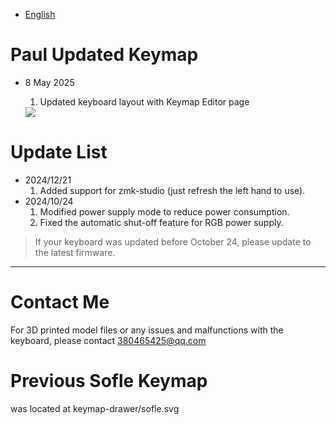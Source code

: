 - [English](README_EN.md)

# Paul Updated Keymap

- 8 May 2025
  1. Updated keyboard layout with Keymap Editor page
 
  <img src="keymap-drawer/eyelash_sofle.svg" >



# Update List

- 2024/12/21
  1. Added support for zmk-studio (just refresh the left hand to use).
- 2024/10/24
  1. Modified power supply mode to reduce power consumption.
  2. Fixed the automatic shut-off feature for RGB power supply.

> If your keyboard was updated before October 24, please update to the latest firmware.
> 
---
# Contact Me

For 3D printed model files or any issues and malfunctions with the keyboard, please contact 380465425@qq.com

# Previous Sofle Keymap

was located at keymap-drawer/sofle.svg

